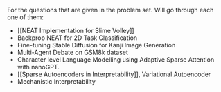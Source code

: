 For the questions that are given in the problem set. Will go through each one of them:

- [[NEAT Implementation for Slime Volley]]
- Backprop NEAT for 2D Task Classification
- Fine-tuning Stable Diffusion for Kanji Image Generation
- Multi-Agent Debate on GSM8k dataset
- Character level Language Modelling using Adaptive Sparse Attention with nanoGPT.
- [[Sparse Autoencoders in Interpretability]], Variational Autoencoder
- Mechanistic Interpretability
